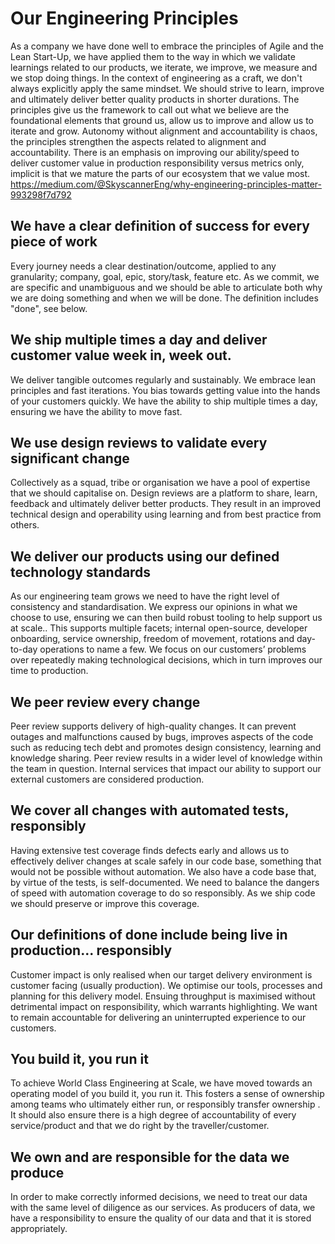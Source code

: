 # Our Engineering Principles

As a company we have done well to embrace the principles of Agile and the Lean Start-Up, we have applied them to the way in which we validate learnings related to our products, we iterate, we improve, we measure and we stop doing things. In the context of engineering as a craft, we don't always explicitly apply the same mindset. We should strive to learn, improve and ultimately deliver better quality products in shorter durations. The principles give us the framework to call out what we believe are the foundational elements that ground us, allow us to improve and allow us to iterate and grow. Autonomy without alignment and accountability is chaos, the principles strengthen the aspects related to alignment and accountability. There is an emphasis on improving our ability/speed to deliver customer value in production responsibility versus metrics only, implicit is that we mature the parts of our ecosystem that we value most. https://medium.com/@SkyscannerEng/why-engineering-principles-matter-993298f7d792

## We have a clear definition of success for every piece of work

Every journey needs a clear destination/outcome, applied to any granularity; company, goal, epic, story/task, feature etc. As we commit, we are specific and unambiguous and we should be able to articulate both why we are doing something and when we will be done. The definition includes "done", see below.

## We ship multiple times a day and deliver customer value week in, week out.

We deliver tangible outcomes regularly and sustainably. We embrace lean principles and fast iterations. You bias towards getting value into the hands of your customers quickly. We have the ability to ship multiple times a day, ensuring we have the ability to move fast.


## We use design reviews to validate every significant change

Collectively as a squad, tribe or organisation we have a pool of expertise that we should capitalise on. Design reviews are a platform to share, learn, feedback and ultimately deliver better products. They result in an improved technical design and operability using learning and from best practice from others.


## We deliver our products using our defined technology standards  

As our engineering team grows we need to have the right level of consistency and standardisation. We express our opinions in what we choose to use, ensuring we can then build robust tooling to help support us at scale.. This supports multiple facets; internal open-source, developer onboarding, service ownership, freedom of movement, rotations and day-to-day operations to name a few. We focus on our customers’ problems over repeatedly making technological decisions, which in turn improves our time to production.


## We peer review every change  

Peer review supports delivery of high-quality changes. It can prevent outages and malfunctions caused by bugs, improves aspects of the code such as reducing tech debt and promotes design consistency, learning and knowledge sharing. Peer review results in a wider level of knowledge within the team in question. Internal services that impact our ability to support our external customers are considered production.


## We cover all changes with automated tests, responsibly

Having extensive test coverage finds defects early and allows us to effectively deliver changes at scale safely in our code base, something that would not be possible without automation. We also have a code base that, by virtue of the tests, is self-documented. We need to balance the dangers of speed with automation coverage to do so responsibly. As we ship code we should preserve or improve this coverage.


## Our definitions of done include being live in production... responsibly

Customer impact is only realised when our target delivery environment is customer facing (usually production). We optimise our tools, processes and planning for this delivery model. Ensuing throughput is maximised without detrimental impact on responsibility, which warrants highlighting. We want to remain accountable for delivering an uninterrupted experience to our customers.


## You build it, you run it

To achieve World Class Engineering at Scale, we have moved towards an operating model of you build it, you run it. This fosters a sense of ownership among teams who ultimately either run, or responsibly transfer ownership . It should also ensure there is a high degree of accountability of every service/product and that we do right by the traveller/customer.



## We own and are responsible for the data we produce

In order to make correctly informed decisions, we need to treat our data with the same level of diligence as our services. As producers of data, we have a responsibility to ensure the quality of our data and that it is stored appropriately.

